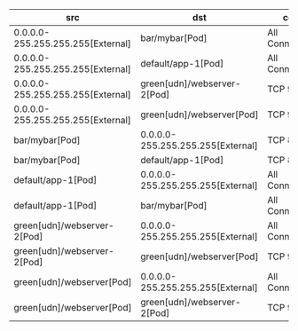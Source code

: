 | src | dst | conn |
|-----|-----|------|
| 0.0.0.0-255.255.255.255[External] | bar/mybar[Pod] | All Connections |
| 0.0.0.0-255.255.255.255[External] | default/app-1[Pod] | All Connections |
| 0.0.0.0-255.255.255.255[External] | green[udn]/webserver-2[Pod] | TCP 9001 |
| 0.0.0.0-255.255.255.255[External] | green[udn]/webserver[Pod] | TCP 9001 |
| bar/mybar[Pod] | 0.0.0.0-255.255.255.255[External] | TCP 8080 |
| bar/mybar[Pod] | default/app-1[Pod] | TCP 8080 |
| default/app-1[Pod] | 0.0.0.0-255.255.255.255[External] | All Connections |
| default/app-1[Pod] | bar/mybar[Pod] | All Connections |
| green[udn]/webserver-2[Pod] | 0.0.0.0-255.255.255.255[External] | All Connections |
| green[udn]/webserver-2[Pod] | green[udn]/webserver[Pod] | TCP 9001 |
| green[udn]/webserver[Pod] | 0.0.0.0-255.255.255.255[External] | All Connections |
| green[udn]/webserver[Pod] | green[udn]/webserver-2[Pod] | TCP 9001 |
